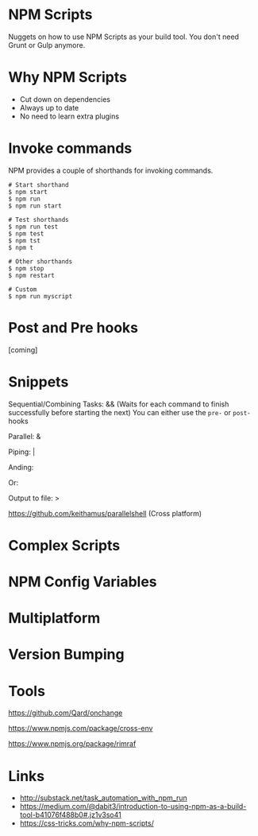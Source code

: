 # NPM Scripts
Nuggets on how to use NPM Scripts as your build tool. You don't need Grunt or Gulp anymore.

# Why NPM Scripts
* Cut down on dependencies
* Always up to date
* No need to learn extra plugins

# Invoke commands
NPM provides a couple of shorthands for invoking commands.
```
# Start shorthand
$ npm start
$ npm run
$ npm run start

# Test shorthands
$ npm run test
$ npm test
$ npm tst
$ npm t

# Other shorthands
$ npm stop
$ npm restart

# Custom
$ npm run myscript
```

# Post and Pre hooks
[coming]

# Snippets
Sequential/Combining Tasks: && (Waits for each command to finish successfully before starting the next)
You can either use the ```pre-``` or ```post-``` hooks

Parallel: &

Piping: |

Anding:

Or:

Output to file: >

https://github.com/keithamus/parallelshell (Cross platform)

# Complex Scripts

# NPM Config Variables

# Multiplatform

# Version Bumping

# Tools
https://github.com/Qard/onchange

https://www.npmjs.com/package/cross-env

https://www.npmjs.org/package/rimraf

# Links
* http://substack.net/task_automation_with_npm_run
* https://medium.com/@dabit3/introduction-to-using-npm-as-a-build-tool-b41076f488b0#.jz1v3so41
* https://css-tricks.com/why-npm-scripts/
